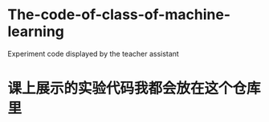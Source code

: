 # The-code-of-class-of-machine-learning
Experiment code displayed by the teacher assistant


# 课上展示的实验代码我都会放在这个仓库里
